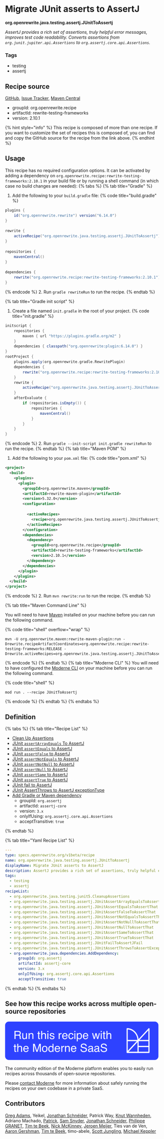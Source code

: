 # Migrate JUnit asserts to AssertJ

**org.openrewrite.java.testing.assertj.JUnitToAssertj**

_AssertJ provides a rich set of assertions, truly helpful error messages, improves test code readability. Converts assertions from `org.junit.jupiter.api.Assertions` to `org.assertj.core.api.Assertions`._

### Tags

* testing
* assertj

## Recipe source

[GitHub](https://github.com/openrewrite/rewrite-testing-frameworks/blob/main/src/main/resources/META-INF/rewrite/assertj.yml), [Issue Tracker](https://github.com/openrewrite/rewrite-testing-frameworks/issues), [Maven Central](https://central.sonatype.com/artifact/org.openrewrite.recipe/rewrite-testing-frameworks/2.10.1/jar)

* groupId: org.openrewrite.recipe
* artifactId: rewrite-testing-frameworks
* version: 2.10.1

{% hint style="info" %}
This recipe is composed of more than one recipe. If you want to customize the set of recipes this is composed of, you can find and copy the GitHub source for the recipe from the link above.
{% endhint %}

## Usage

This recipe has no required configuration options. It can be activated by adding a dependency on `org.openrewrite.recipe:rewrite-testing-frameworks:2.10.1` in your build file or by running a shell command (in which case no build changes are needed): 
{% tabs %}
{% tab title="Gradle" %}
1. Add the following to your `build.gradle` file:
{% code title="build.gradle" %}
```groovy
plugins {
    id("org.openrewrite.rewrite") version("6.14.0")
}

rewrite {
    activeRecipe("org.openrewrite.java.testing.assertj.JUnitToAssertj")
}

repositories {
    mavenCentral()
}

dependencies {
    rewrite("org.openrewrite.recipe:rewrite-testing-frameworks:2.10.1")
}
```
{% endcode %}
2. Run `gradle rewriteRun` to run the recipe.
{% endtab %}

{% tab title="Gradle init script" %}
1. Create a file named `init.gradle` in the root of your project.
{% code title="init.gradle" %}
```groovy
initscript {
    repositories {
        maven { url "https://plugins.gradle.org/m2" }
    }
    dependencies { classpath("org.openrewrite:plugin:6.14.0") }
}
rootProject {
    plugins.apply(org.openrewrite.gradle.RewritePlugin)
    dependencies {
        rewrite("org.openrewrite.recipe:rewrite-testing-frameworks:2.10.1")
    }
    rewrite {
        activeRecipe("org.openrewrite.java.testing.assertj.JUnitToAssertj")
    }
    afterEvaluate {
        if (repositories.isEmpty()) {
            repositories {
                mavenCentral()
            }
        }
    }
}
```
{% endcode %}
2. Run `gradle --init-script init.gradle rewriteRun` to run the recipe.
{% endtab %}
{% tab title="Maven POM" %}
1. Add the following to your `pom.xml` file:
{% code title="pom.xml" %}
```xml
<project>
  <build>
    <plugins>
      <plugin>
        <groupId>org.openrewrite.maven</groupId>
        <artifactId>rewrite-maven-plugin</artifactId>
        <version>5.32.0</version>
        <configuration>
          
          <activeRecipes>
            <recipe>org.openrewrite.java.testing.assertj.JUnitToAssertj</recipe>
          </activeRecipes>
        </configuration>
        <dependencies>
          <dependency>
            <groupId>org.openrewrite.recipe</groupId>
            <artifactId>rewrite-testing-frameworks</artifactId>
            <version>2.10.1</version>
          </dependency>
        </dependencies>
      </plugin>
    </plugins>
  </build>
</project>
```
{% endcode %}
2. Run `mvn rewrite:run` to run the recipe.
{% endtab %}

{% tab title="Maven Command Line" %}

You will need to have [Maven](https://maven.apache.org/download.cgi) installed on your machine before you can run the following command.

{% code title="shell" overflow="wrap" %}
```shell
mvn -U org.openrewrite.maven:rewrite-maven-plugin:run -Drewrite.recipeArtifactCoordinates=org.openrewrite.recipe:rewrite-testing-frameworks:RELEASE -Drewrite.activeRecipes=org.openrewrite.java.testing.assertj.JUnitToAssertj 
```
{% endcode %}
{% endtab %}
{% tab title="Moderne CLI" %}
You will need to have configured the [Moderne CLI](https://docs.moderne.io/moderne-cli/cli-intro) on your machine before you can run the following command.

{% code title="shell" %}
```shell
mod run . --recipe JUnitToAssertj
```
{% endcode %}
{% endtab %}
{% endtabs %}

## Definition

{% tabs %}
{% tab title="Recipe List" %}
* [Clean Up Assertions](../../../java/testing/junit5/cleanupassertions.md)
* [JUnit `assertArrayEquals` To AssertJ](../../../java/testing/assertj/junitassertarrayequalstoassertthat.md)
* [JUnit `assertEquals` to AssertJ](../../../java/testing/assertj/junitassertequalstoassertthat.md)
* [JUnit `assertFalse` to AssertJ](../../../java/testing/assertj/junitassertfalsetoassertthat.md)
* [JUnit `assertNotEquals` to AssertJ](../../../java/testing/assertj/junitassertnotequalstoassertthat.md)
* [JUnit `assertNotNull` to AssertJ](../../../java/testing/assertj/junitassertnotnulltoassertthat.md)
* [JUnit `assertNull` to AssertJ](../../../java/testing/assertj/junitassertnulltoassertthat.md)
* [JUnit `assertSame` to AssertJ](../../../java/testing/assertj/junitassertsametoassertthat.md)
* [JUnit `assertTrue` to AssertJ](../../../java/testing/assertj/junitasserttruetoassertthat.md)
* [JUnit fail to AssertJ](../../../java/testing/assertj/junitfailtoassertjfail.md)
* [JUnit AssertThrows to AssertJ exceptionType](../../../java/testing/assertj/junitassertthrowstoassertexceptiontype.md)
* [Add Gradle or Maven dependency](../../../java/dependencies/adddependency.md)
  * groupId: `org.assertj`
  * artifactId: `assertj-core`
  * version: `3.x`
  * onlyIfUsing: `org.assertj.core.api.Assertions`
  * acceptTransitive: `true`

{% endtab %}

{% tab title="Yaml Recipe List" %}
```yaml
---
type: specs.openrewrite.org/v1beta/recipe
name: org.openrewrite.java.testing.assertj.JUnitToAssertj
displayName: Migrate JUnit asserts to AssertJ
description: AssertJ provides a rich set of assertions, truly helpful error messages, improves test code readability. Converts assertions from `org.junit.jupiter.api.Assertions` to `org.assertj.core.api.Assertions`.
tags:
  - testing
  - assertj
recipeList:
  - org.openrewrite.java.testing.junit5.CleanupAssertions
  - org.openrewrite.java.testing.assertj.JUnitAssertArrayEqualsToAssertThat
  - org.openrewrite.java.testing.assertj.JUnitAssertEqualsToAssertThat
  - org.openrewrite.java.testing.assertj.JUnitAssertFalseToAssertThat
  - org.openrewrite.java.testing.assertj.JUnitAssertNotEqualsToAssertThat
  - org.openrewrite.java.testing.assertj.JUnitAssertNotNullToAssertThat
  - org.openrewrite.java.testing.assertj.JUnitAssertNullToAssertThat
  - org.openrewrite.java.testing.assertj.JUnitAssertSameToAssertThat
  - org.openrewrite.java.testing.assertj.JUnitAssertTrueToAssertThat
  - org.openrewrite.java.testing.assertj.JUnitFailToAssertJFail
  - org.openrewrite.java.testing.assertj.JUnitAssertThrowsToAssertExceptionType
  - org.openrewrite.java.dependencies.AddDependency:
      groupId: org.assertj
      artifactId: assertj-core
      version: 3.x
      onlyIfUsing: org.assertj.core.api.Assertions
      acceptTransitive: true

```
{% endtab %}
{% endtabs %}

## See how this recipe works across multiple open-source repositories

[![Moderne Link Image](/.gitbook/assets/ModerneRecipeButton.png)](https://app.moderne.io/recipes/org.openrewrite.java.testing.assertj.JUnitToAssertj)

The community edition of the Moderne platform enables you to easily run recipes across thousands of open-source repositories.

Please [contact Moderne](https://moderne.io/product) for more information about safely running the recipes on your own codebase in a private SaaS.

## Contributors
[Greg Adams](mailto:greg@moderne.io), Yeikel, [Jonathan Schnéider](mailto:jkschneider@gmail.com), Patrick Way, [Knut Wannheden](mailto:knut@moderne.io), Adriano Machado, [Patrick](mailto:patway99@gmail.com), [Sam Snyder](mailto:sam@moderne.io), [Jonathan Schneider](mailto:jkschneider@gmail.com), [Philippe GRANET](mailto:philippe.granet@gmail.com), [Tim te Beek](mailto:tim@moderne.io), [Nick McKinney](mailto:mckinneynicholas@gmail.com), [Jeroen Meijer](mailto:jjgmeijer@gmail.com), Ties van de Ven, [Aaron Gershman](mailto:aegershman@gmail.com), [Tim te Beek](mailto:timtebeek@gmail.com), timo-abele, [Scott Jungling](mailto:scott.jungling@gmail.com), [Michael Keppler](mailto:bananeweizen@gmx.de)
